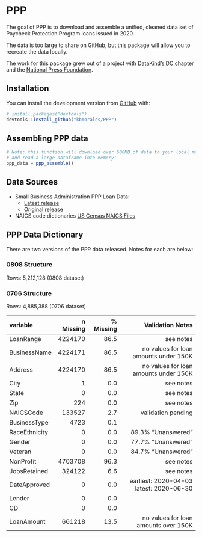 
<!-- README.md is generated from README.Rmd. Please edit that file -->

# PPP

<!-- badges: start -->

<!-- badges: end -->

The goal of PPP is to download and assemble a unified, cleaned data set
of Paycheck Protection Program loans issued in 2020.

The data is too large to share on GitHub, but this package will allow
you to recreate the data locally.

The work for this package grew out of a project with [DataKind’s DC
chapter](https://github.com/DataKind-DC/CARES) and the [National Press
Foundation](https://nationalpress.org/).

## Installation

You can install the development version from
[GitHub](https://github.com/) with:

``` r
# install.packages("devtools")
devtools::install_github("kbmorales/PPP")
```

## Assembling PPP data

``` r
# Note: this function will download over 600MB of data to your local machine,
# and read a large dataframe into memory!
ppp_data = ppp_assemble()
```

## Data Sources

  - Small Business Administration PPP Loan Data:
      - [Latest
        release](https://sba.app.box.com/s/ahn2exwfebgqruk714v3hnf75qdap3du)
      - [Original
        release](https://sba.app.box.com/s/tvb0v5i57oa8gc6b5dcm9cyw7y2ms6pp)
  - NAICS code dictionaries [US Census NAICS
    Files](https://www.census.gov/eos/www/naics/downloadables/downloadables.html)

## PPP Data Dictionary

There are two versions of the PPP data released. Notes for each are
below:

### 0808 Structure

Rows: 5,212,128 (0808 dataset)

### 0706 Structure

Rows: 4,885,388 (0706 dataset)

| variable      | n Missing | % Missing |                        Validation Notes |
| :------------ | --------: | --------: | --------------------------------------: |
| LoanRange     |   4224170 |      86.5 |                               see notes |
| BusinessName  |   4224171 |      86.5 |   no values for loan amounts under 150K |
| Address       |   4224170 |      86.5 |   no values for loan amounts under 150K |
| City          |         1 |       0.0 |                               see notes |
| State         |         0 |       0.0 |                               see notes |
| Zip           |       224 |       0.0 |                               see notes |
| NAICSCode     |    133527 |       2.7 |                      validation pending |
| BusinessType  |      4723 |       0.1 |                                         |
| RaceEthnicity |         0 |       0.0 |                      89.3% “Unanswered” |
| Gender        |         0 |       0.0 |                      77.7% “Unanswered” |
| Veteran       |         0 |       0.0 |                      84.7% “Unanswered” |
| NonProfit     |   4703708 |      96.3 |                               see notes |
| JobsRetained  |    324122 |       6.6 |                               see notes |
| DateApproved  |         0 |       0.0 | earliest: 2020-04-03 latest: 2020-06-30 |
| Lender        |         0 |       0.0 |                                         |
| CD            |         0 |       0.0 |                                         |
| LoanAmount    |    661218 |      13.5 |    no values for loan amounts over 150K |
